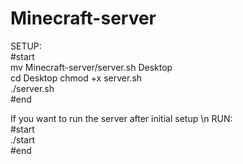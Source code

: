 # Minecraft-server
SETUP:  
#start  
mv Minecraft-server/server.sh Desktop  
cd Desktop
chmod +x server.sh  
./server.sh  
#end  

If you want to run the server after initial setup \n
RUN:  
#start  
./start  
#end  
